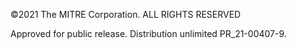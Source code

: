 ©2021 The MITRE Corporation. ALL RIGHTS RESERVED

Approved for public release. Distribution unlimited PR_21-00407-9.
